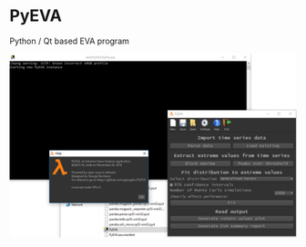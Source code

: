 # PyEVA
Python / Qt based EVA program

![alt tag](https://github.com/georgebv/PyEVA/blob/master/AppCore/gui.png)
